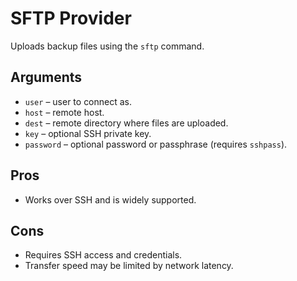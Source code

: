 # SFTP Provider

Uploads backup files using the `sftp` command.

## Arguments
- `user` – user to connect as.
- `host` – remote host.
- `dest` – remote directory where files are uploaded.
- `key` – optional SSH private key.
- `password` – optional password or passphrase (requires `sshpass`).

## Pros
- Works over SSH and is widely supported.

## Cons
- Requires SSH access and credentials.
- Transfer speed may be limited by network latency.

